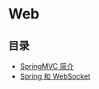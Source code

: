 # Web

## 目录

* [SpringMVC 简介](spring-mvc-introduction.html)
* [Spring 和 WebSocket](spring-and-websocket.html)
